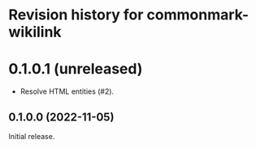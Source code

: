 # Revision history for commonmark-wikilink

# 0.1.0.1 (unreleased)

- Resolve HTML entities (#2).

## 0.1.0.0 (2022-11-05)

Initial release.

